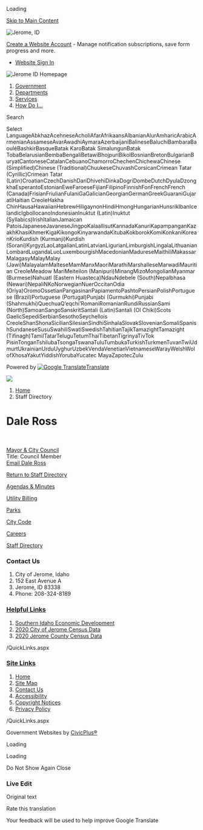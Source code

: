 Loading

[Skip to Main Content](https://www.ci.jerome.id.us/directory.aspx?EID=45%2F)

![Jerome, ID](https://www.ci.jerome.id.us/ImageRepository/Document?documentID=1416)

[Create a Website Account](https://www.ci.jerome.id.us/MyAccount/ProfileCreate) - Manage notification subscriptions, save form progress and more.   

- [Website Sign In](https://www.ci.jerome.id.us/MyAccount)

![Jerome ID Homepage](https://www.ci.jerome.id.us/ImageRepository/Document?documentID=1422)

1. [Government](https://www.ci.jerome.id.us/27/Government)
2. [Departments](https://www.ci.jerome.id.us/101/Departments)
3. [Services](https://www.ci.jerome.id.us/31/Services)
4. [How Do I...](https://www.ci.jerome.id.us/9/How-Do-I)

Search

Select LanguageAbkhazAcehneseAcholiAfarAfrikaansAlbanianAlurAmharicArabicArmenianAssameseAvarAwadhiAymaraAzerbaijaniBalineseBaluchiBambaraBaouléBashkirBasqueBatak KaroBatak SimalungunBatak TobaBelarusianBembaBengaliBetawiBhojpuriBikolBosnianBretonBulgarianBuryatCantoneseCatalanCebuanoChamorroChechenChichewaChinese (Simplified)Chinese (Traditional)ChuukeseChuvashCorsicanCrimean Tatar (Cyrillic)Crimean Tatar (Latin)CroatianCzechDanishDariDhivehiDinkaDogriDombeDutchDyulaDzongkhaEsperantoEstonianEweFaroeseFijianFilipinoFinnishFonFrenchFrench (Canada)FrisianFriulianFulaniGaGalicianGeorgianGermanGreekGuaraniGujaratiHaitian CreoleHakha ChinHausaHawaiianHebrewHiligaynonHindiHmongHungarianHunsrikIbanIcelandicIgboIlocanoIndonesianInuktut (Latin)Inuktut (Syllabics)IrishItalianJamaican PatoisJapaneseJavaneseJingpoKalaallisutKannadaKanuriKapampanganKazakhKhasiKhmerKigaKikongoKinyarwandaKitubaKokborokKomiKonkaniKoreanKrioKurdish (Kurmanji)Kurdish (Sorani)KyrgyzLaoLatgalianLatinLatvianLigurianLimburgishLingalaLithuanianLombardLugandaLuoLuxembourgishMacedonianMadureseMaithiliMakassarMalagasyMalayMalay (Jawi)MalayalamMalteseMamManxMaoriMarathiMarshalleseMarwadiMauritian CreoleMeadow MariMeiteilon (Manipuri)MinangMizoMongolianMyanmar (Burmese)Nahuatl (Eastern Huasteca)NdauNdebele (South)Nepalbhasa (Newari)NepaliNKoNorwegianNuerOccitanOdia (Oriya)OromoOssetianPangasinanPapiamentoPashtoPersianPolishPortuguese (Brazil)Portuguese (Portugal)Punjabi (Gurmukhi)Punjabi (Shahmukhi)QuechuaQʼeqchiʼRomaniRomanianRundiRussianSami (North)SamoanSangoSanskritSantali (Latin)Santali (Ol Chiki)Scots GaelicSepediSerbianSesothoSeychellois CreoleShanShonaSicilianSilesianSindhiSinhalaSlovakSlovenianSomaliSpanishSundaneseSusuSwahiliSwatiSwedishTahitianTajikTamazightTamazight (Tifinagh)TamilTatarTeluguTetumThaiTibetanTigrinyaTivTok PisinTonganTshilubaTsongaTswanaTuluTumbukaTurkishTurkmenTuvanTwiUdmurtUkrainianUrduUyghurUzbekVendaVenetianVietnameseWarayWelshWolofXhosaYakutYiddishYorubaYucatec MayaZapotecZulu

Powered by [![Google Translate](https://www.gstatic.com/images/branding/googlelogo/1x/googlelogo_color_42x16dp.png)Translate](https://translate.google.com)

![](https://www.ci.jerome.id.us/ImageRepository/Document?documentID=1418)

1. [Home](https://www.ci.jerome.id.us)
2. Staff Directory

# Dale Ross

 

[Mayor &amp; City Council](https://www.ci.jerome.id.us/Directory.aspx?DID=25)  
Title: Council Member  
[Email Dale Ross](mailto:dross@cityofjerome.org)

[Return to Staff Directory](https://www.ci.jerome.id.us/Directory.aspx)

[Agendas &amp; Minutes](https://www.ci.jerome.id.us/agendacenter)

[Utility Billing](https://www.xpressbillpay.com/)

[Parks](https://www.ci.jerome.id.us/197/parks)

[City Code](https://codelibrary.amlegal.com/codes/jeromeid/latest/overview)

[Careers](https://www.ci.jerome.id.us/172/Employment-Opportunities)

[Staff Directory](https://www.ci.jerome.id.us/directory.aspx)

### Contact Us

1. City of Jerome, Idaho
2. 152 East Avenue A
3. Jerome, ID 83338
4. Phone: 208-324-8189

### [Helpful Links](https://www.ci.jerome.id.us/QuickLinks.aspx?CID=39)

1. [Southern Idaho Economic Development](https://www.southernidaho.org)
2. [2020 City of Jerome Census Data](https://www.census.gov/quickfacts/fact/table/jeromecityidaho/PST045223)
3. [2020 Jerome County Census Data](https://www.census.gov/quickfacts/fact/table/jeromecountyidaho/PST045223)

/QuickLinks.aspx

### [Site Links](https://www.ci.jerome.id.us/QuickLinks.aspx?CID=15)

1. [Home](https://www.ci.jerome.id.us)
2. [Site Map](https://www.ci.jerome.id.us/sitemap)
3. [Contact Us](https://www.ci.jerome.id.us/directory)
4. [Accessibility](https://www.ci.jerome.id.us/accessibility)
5. [Copyright Notices](https://www.ci.jerome.id.us/site/copyright)
6. [Privacy Policy](https://www.ci.jerome.id.us/privacy)

/QuickLinks.aspx

Government Websites by [CivicPlus®](https://connect.civicplus.com/referral)

Loading

Loading

Do Not Show Again Close

### Live Edit

Original text

Rate this translation

Your feedback will be used to help improve Google Translate